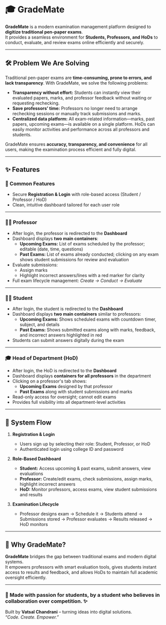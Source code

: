 # 🎓 GradeMate

**GradeMate** is a modern examination management platform designed to **digitize traditional pen-paper exams**.  
It provides a seamless environment for **Students, Professors, and HoDs** to conduct, evaluate, and review exams online efficiently and securely.

---

## 🛠 Problem We Are Solving

Traditional pen-paper exams are **time-consuming, prone to errors, and lack transparency**. With GradeMate, we solve the following problems:  

- **Transparency without effort:** Students can instantly view their evaluated papers, marks, and professor feedback without waiting or requesting rechecking.  
- **Save professors’ time:** Professors no longer need to arrange rechecking sessions or manually track submissions and marks.  
- **Centralized data platform:** All exam-related information—marks, past papers, upcoming exams—is available on a single platform. HoDs can easily monitor activities and performance across all professors and students.  

GradeMate ensures **accuracy, transparency, and convenience** for all users, making the examination process efficient and fully digital.

---

## ✨ Features

### 🔹 Common Features
- Secure **Registration & Login** with role-based access (Student / Professor / HoD)  
- Clean, intuitive dashboard tailored for each user role  

---

### 👨‍🏫 Professor
- After login, the professor is redirected to the **Dashboard**  
- Dashboard displays **two main containers**:
  - **Upcoming Exams:** List of exams scheduled by the professor; editable (date, time, questions)  
  - **Past Exams:** List of exams already conducted; clicking on any exam shows student submissions for review and evaluation  
- Evaluate submissions:
  - Assign marks
  - Highlight incorrect answers/lines with a red marker for clarity  
- Full exam lifecycle management: *Create → Conduct → Evaluate*

---

### 🧑‍🎓 Student
- After login, the student is redirected to the **Dashboard**  
- Dashboard displays **two main containers** similar to professors:
  - **Upcoming Exams:** Shows scheduled exams with countdown timer, subject, and details  
  - **Past Exams:** Shows submitted exams along with marks, feedback, and incorrect answers highlighted in red  
- Students can submit answers digitally during the exam  

---

### 🎓 Head of Department (HoD)
- After login, the HoD is redirected to the **Dashboard**  
- Dashboard displays **containers for all professors** in the department  
- Clicking on a professor's tab shows:
  - **Upcoming Exams** designed by that professor  
  - **Past Exams** along with student submissions and marks  
- Read-only access for oversight; cannot edit exams  
- Provides full visibility into all department-level activities

---

## 📂 System Flow

1. **Registration & Login**  
   - Users sign up by selecting their role: Student, Professor, or HoD  
   - Authenticated login using college ID and password  

2. **Role-Based Dashboard**  
   - **Student:** Access upcoming & past exams, submit answers, view evaluations  
   - **Professor:** Create/edit exams, check submissions, assign marks, highlight incorrect answers  
   - **HoD:** Monitor professors, access exams, view student submissions and results  

3. **Examination Lifecycle**  
   - Professor designs exam → Schedule it → Students attend → Submissions stored → Professor evaluates → Results released → HoD monitors  

---

## 🎯 Why GradeMate?
**GradeMate** bridges the gap between traditional exams and modern digital systems.  
It empowers professors with smart evaluation tools, gives students instant access to results and feedback, and allows HoDs to maintain full academic oversight efficiently.

---

### 🙌 Made with passion for students, by a student who believes in collaboration over competition. ✨

Built by **Vatsal Chandrani** – turning ideas into digital solutions.  
*“Code. Create. Empower.”*
